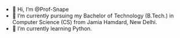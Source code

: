 - 👋 Hi, I’m @Prof-Snape
- 👀 I’m currently pursuing my Bachelor of Technology (B.Tech.) in Computer Science (CS) from Jamia Hamdard, New Delhi.
- 🌱 I’m currently learning Python.

<!---
Prof-Snape/Prof-Snape is a ✨ special ✨ repository because its `README.md` (this file) appears on your GitHub profile.
You can click the Preview link to take a look at your changes.
--->
